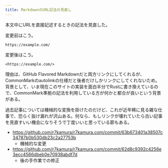 ```yaml
---
title: MarkdownのURL記法の見直し
---
```


本文中にURLを直接記述するときの記法を見直した。

変更前はこう。

```
https://example.com/
```

変更後はこう。

```
<https://example.com/>
```

理由は、GitHub Flavored Markdownだと両方リンクにしてくれるが、CommonMarkのautolinkの仕様だと後者だけしかリンクにしてくれないため。背景として、いま現在このサイトの実装を面白半分でRustに書き換えているので、CommonMark準拠の記法を利用している方が何かと都合が良いという背景がある。

過去記事については機械的な変換を掛けたのだけど、これが近年稀に見る雑な仕事で、恐らく抜け漏れが沢山ある。何なら、もしリンクが壊れていたら古い記事を見直すいい機会になりそうで丁度いいと思っている節もある。

- https://github.com/r7kamura/r7kamura.com/commit/63b673401a38507c34787b0b530db23c2a27753b
    - 機械的な変更
- https://github.com/r7kamura/r7kamura.com/commit/62d8c9392c4256e3ecc4566dbeb0e70938abdf7d
    - 後の手作業での修正
